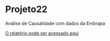 # Projeto22
Análise de Causalidade com dados da Embrapa
<p><a href="https://github.com/rodfloripa/Projeto22/blob/main/An%C3%A1lise%20Causal%20com%20Dados%20da%20Embrapa.pdf">O relatório pode ser acessado aqui</a></p>
